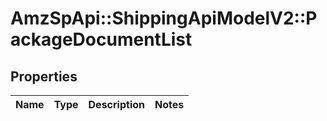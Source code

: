# AmzSpApi::ShippingApiModelV2::PackageDocumentList

## Properties
Name | Type | Description | Notes
------------ | ------------- | ------------- | -------------

